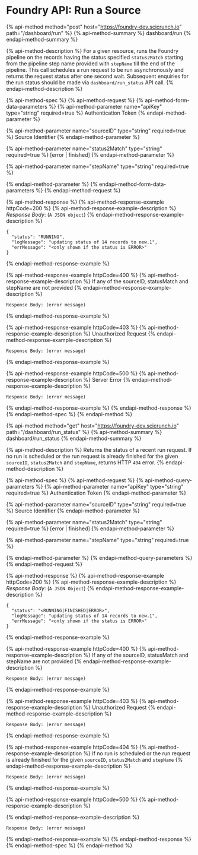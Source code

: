 # Foundry API: Run a Source

{% api-method method="post" host="https://foundry-dev.scicrunch.io" path="/dashboard/run" %}
{% api-method-summary %}
dashboard/run
{% endapi-method-summary %}

{% api-method-description %}
For a given resource, runs the Foundry pipeline on the records having the status specified `status2Match` starting from the pipeline step name provided with `stepName` till the end of the pipeline. This call schedules a run request to be run asynchronously and returns the request status after one second wait. Subsequent enquiries for the run status should be made via `dashboard/run_status` API call.
{% endapi-method-description %}

{% api-method-spec %}
{% api-method-request %}
{% api-method-form-data-parameters %}
{% api-method-parameter name="apiKey" type="string" required=true %}
Authentication Token
{% endapi-method-parameter %}

{% api-method-parameter name="sourceID" type="string" required=true %}
Source Identifier
{% endapi-method-parameter %}

{% api-method-parameter name="status2Match" type="string" required=true %}
\[error \| finished\]
{% endapi-method-parameter %}

{% api-method-parameter name="stepName" type="string" required=true %}

{% endapi-method-parameter %}
{% endapi-method-form-data-parameters %}
{% endapi-method-request %}

{% api-method-response %}
{% api-method-response-example httpCode=200 %}
{% api-method-response-example-description %}
_Response Body_: \(`A JSON object`\)
{% endapi-method-response-example-description %}

```
{
  "status": "RUNNING",
  "logMessage": "updating status of 14 records to new.1",
  "errMessage": "<only shown if the status is ERROR>"
}
```
{% endapi-method-response-example %}

{% api-method-response-example httpCode=400 %}
{% api-method-response-example-description %}
If any of the sourceID, statusMatch and stepName are not provided
{% endapi-method-response-example-description %}

```
Response Body: (error message)
```
{% endapi-method-response-example %}

{% api-method-response-example httpCode=403 %}
{% api-method-response-example-description %}
Unauthorized Request
{% endapi-method-response-example-description %}

```
Response Body: (error message)
```
{% endapi-method-response-example %}

{% api-method-response-example httpCode=500 %}
{% api-method-response-example-description %}
Server Error
{% endapi-method-response-example-description %}

```
Response Body: (error message)
```
{% endapi-method-response-example %}
{% endapi-method-response %}
{% endapi-method-spec %}
{% endapi-method %}



{% api-method method="get" host="https://foundry-dev.scicrunch.io" path="/dashboard/run\_status" %}
{% api-method-summary %}
dashboard/run\_status
{% endapi-method-summary %}

{% api-method-description %}
Returns the status of a recent run request. If no run is scheduled or the run request is already finished for the given `sourceID`, `status2Match` and `stepName`, returns HTTP `404` error.
{% endapi-method-description %}

{% api-method-spec %}
{% api-method-request %}
{% api-method-query-parameters %}
{% api-method-parameter name="apiKey" type="string" required=true %}
Authentication Token
{% endapi-method-parameter %}

{% api-method-parameter name="sourceID" type="string" required=true %}
Source Identifier
{% endapi-method-parameter %}

{% api-method-parameter name="status2Match" type="string" required=true %}
\[error \| finished\]
{% endapi-method-parameter %}

{% api-method-parameter name="stepName" type="string" required=true %}

{% endapi-method-parameter %}
{% endapi-method-query-parameters %}
{% endapi-method-request %}

{% api-method-response %}
{% api-method-response-example httpCode=200 %}
{% api-method-response-example-description %}
_Response Body_: \(`A JSON Object`\)
{% endapi-method-response-example-description %}

```
{
  "status": "<RUNNING|FINISHED|ERROR>",
  "logMessage": "updating status of 14 records to new.1",
  "errMessage": "<only shown if the status is ERROR>"
}
```
{% endapi-method-response-example %}

{% api-method-response-example httpCode=400 %}
{% api-method-response-example-description %}
If any of the sourceID, statusMatch and stepName are not provided
{% endapi-method-response-example-description %}

```
Response Body: (error message)
```
{% endapi-method-response-example %}

{% api-method-response-example httpCode=403 %}
{% api-method-response-example-description %}
Unauthorized Request
{% endapi-method-response-example-description %}

```
Response Body: (error message)
```
{% endapi-method-response-example %}

{% api-method-response-example httpCode=404 %}
{% api-method-response-example-description %}
If no run is scheduled or the run request is already finished for the given `sourceID`, `status2Match` and `stepName`
{% endapi-method-response-example-description %}

```
Response Body: (error message)
```
{% endapi-method-response-example %}

{% api-method-response-example httpCode=500 %}
{% api-method-response-example-description %}

{% endapi-method-response-example-description %}

```
Response Body: (error message)
```
{% endapi-method-response-example %}
{% endapi-method-response %}
{% endapi-method-spec %}
{% endapi-method %}

